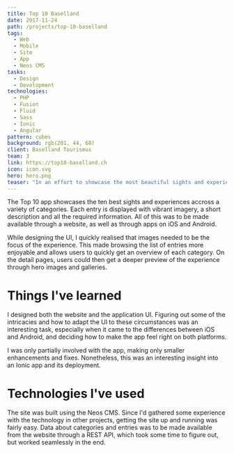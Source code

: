 ```yaml
---
title: Top 10 Baselland
date: 2017-11-24
path: /projects/top-10-baselland
tags:
  - Web
  - Mobile
  - Site
  - App
  - Neos CMS
tasks:
  - Design
  - Development
technologies:
  - PHP
  - Fusion
  - Fluid
  - Sass
  - Ionic
  - Angular
pattern: cubes
background: rgb(201, 44, 68)
client: Baselland Tourismus
team: 3
link: https://top10-baselland.ch
icon: icon.svg
hero: hero.png
teaser: "In an effort to showcase the most beautiful sights and experiences the canton of Basel-Country has to offer, the local office of tourism decided to create a brand new website and an accompanying app."
---
```


The Top 10 app showcases the ten best sights and experiences accross a variety of categories. Each entry is displayed with vibrant imagery, a short description and all the required information. All of this was to be made available through a website, as well as through apps on iOS and Android.

While designing the UI, I quickly realised that images needed to be the focus of the experience. This made browsing the list of entries more enjoyable and allows users to quickly get an overview of each category. On the detail pages, users could then get a deeper preview of the experience through hero images and galleries.

# Things I've learned

I designed both the website and the application UI. Figuring out some of the intricacies and how to adapt the UI to these circumstances was an interesting task, especially when it came to the differences between iOS and Android, and deciding how to make the app feel right on both platforms.

I was only partially involved with the app, making only smaller enhancements and fixes. Nonetheless, this was an interesting insight into an Ionic app and its deployment.

# Technologies I've used

The site was built using the Neos CMS. Since I'd gathered some experience with the technology in other projects, getting the site up and running was fairly easy. Data about categories and entries was to be made available from the website through a REST API, which took some time to figure out, but worked seamlessly in the end.
